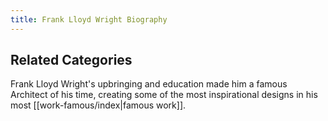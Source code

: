 ```yaml
---
title: Frank Lloyd Wright Biography
---
```

## Related Categories
Frank Lloyd Wright's upbringing and education made him a famous Architect of his time, creating some of the most inspirational designs in his most [[work-famous/index|famous work]].